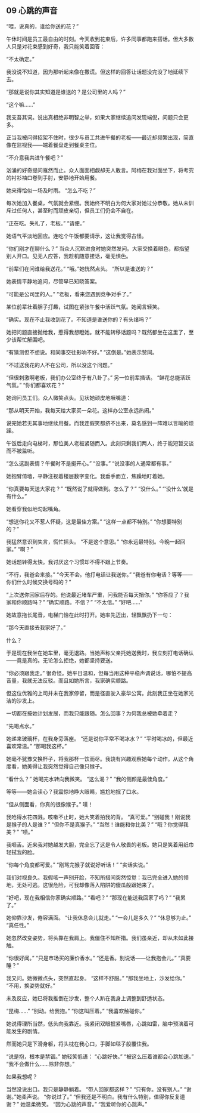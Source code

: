 ## 09 心跳的声音

“喂，说真的，谁给你送的花？”

午休时间是员工最自由的时刻。今天收到花束后，许多同事都跑来搭话。但大多数人只是对花束感到好奇，我只能笑着回答：

“不太确定。”

我没说不知道，因为那听起来像在撒谎。但这样的回答让话题没完没了地延续下去。

“那就是说你其实知道是谁送的？是公司里的人吗？”

“这个嘛……”

我支吾其词。说出真相绝非明智之举，如果大家继续追问发现端倪，问题只会更多。

正当我被问得招架不住时，很少与员工共进午餐的老板——最近却频繁出现，简直像在监视我——端着餐盘走到餐桌主位。

“不介意我共进午餐吧？”

汹涌的好奇提问戛然而止。众人面面相觑却无人敢言。阿梅在我对面坐下，将考究的衬衫袖口卷到手肘，安静地开始用餐。

她来得恰似一场及时雨。
“怎么不吃？”

每次她加入餐桌，气氛就会紧绷。我始终不明白为何大家对她过分恭敬。她从未训斥过任何人，甚至时而顽皮亲切，但员工们仍会不自在。

“正在吃。失礼了，老板。”
“请便。”

她语气平淡地回应。连吃个午饭都要请示，这让我觉得古怪。

“你们刚才在聊什么？”
当众人沉默进食时她突然发问。大家交换着眼色，都指望别人开口。见无人应答，我趁机随意接话，毫无惧色。

“前辈们在问谁给我送花。”
“哦。”她恍然点头。
“所以是谁送的？”

她表情平静地追问，尽管早已知晓答案。

“可能是公司里的人。”
“老板，看来您遇到竞争对手了。”

某位前辈壮着胆子打趣，试图在紧张午餐中活跃气氛。她闻言轻笑。

“确实。现在不止我收到花了。不知道是谁送你的？有头绪吗？”

她把问题直接抛给我，惹得我想瞪她。就不能转移话题吗？既然都坐在这里了，至少该帮忙解围吧。

“有猜测但不想说。和同事交往影响不好。”
“这倒是。”她表示赞同。

“不过送我花的人不在公司，所以没这个问题。”

“但很刺激啊老板，我们办公室终于有八卦了。”
另一位前辈插话。
“鲜花总能活跃气氛。”
“你们都喜欢花？”

她询问员工们。众人微笑点头。见状她顽皮地噘嘴道：

“那从明天开始，我每天给大家买一朵花。这样办公室永远热闹。”

说完她若无其事地继续用餐。而我连假笑都挤不出来，莫名感到一阵难以言喻的烦躁。

午饭后走向电梯时，那位美人老板紧随而入。此刻只剩我们两人，终于能短暂交谈而不被监听。

“怎么这副表情？午餐时不是挺开心。”
“没事。”
“说没事的人通常都有事。”

她抱臂倚墙，平静注视着楼层数字变化。我垂手而立，焦躁地盯着她。

“你真要每天送大家花？”
“既然说了就得做到。怎么了？”
“没什么。”
“‘没什么’就是有什么。”

她看穿我似地勾起嘴角。

“想送你花又不惹人怀疑，这是最佳方案。”
“这样一点都不特别。”
“你想要特别的？”

我猛然意识到失言，慌忙摇头。
“不是这个意思。”
“你永远最特别。今晚一起回家。”
“啊？”

她话题转得太快。我讨厌这个习惯却不得不跟上节奏。

“不行，我爸会来接。”
“今天不会。他打电话让我送你。”
“我爸有你电话？等等——你们什么时候交换号码的？”

“上次送你回家后存的。他说最近堵车严重，问我能否每天捎你。”
“你答应了？我家和你顺路吗？”
“确实顺路。不信？”
“不太信。”
“好吧……”

她故意拖长尾音，电梯门恰在此时打开。她率先迈出，轻飘飘扔下一句：

“那今天直接去我家好了。”

什么？

于是现在我坐在她车里，毫无退路。当她声称父亲托她送我时，我立刻打电话确认——竟是真的。无论怎么拒绝，她都坚持要送。

“你必须跟我走。”
很奇怪。她平日温和，但每当用这种平稳声调说话，哪怕不提高音量，我就无法反驳。而且如她所言，我家确实顺路。

但这位优雅的上司并未在我家停留，而是径直驶入豪华公寓。此刻我正坐在她家光洁的沙发上。

一切都在按她计划发展，而我只能跟随。怎么回事？为何我总被她牵着走？

“先喝点水。”

她递来玻璃杯，在我身旁落座。
“还是说你平常不喝冰水？”
“平时喝冰的，但最近喜欢常温。”
“那喝我这杯。”

她毫不犹豫交换杯子，将我那杯一饮而尽。我饶有兴趣观察她每个动作。从这个角度看，她美得让我突然觉得自己像只猴子。

“看什么？”
她喝完水转向我微笑。
“这么渴？”
“我的侧颜是最佳角度。”

等等——她会读心？我震惊地睁大眼睛，尴尬地抿了口水。

“但从侧面看，你真的很像猴子。”
噗！

我呛得水花四溅。咳嗽不止时，她大笑着拍我的背。
“真可爱。”
“别碰我！刚说我是猴子的人是谁？”
“但你不是真猴子。”
“当然！谁能和你比美？”
“哦？你觉得我美？”
“啧。”

我咂舌。近来我对她越发大胆，完全忘了这是令人敬畏的老板。她只是笑着用纸巾轻拭我的脸。

“你每个角度都可爱。”
“刚骂完猴子就说好听话！”
“实话实说。”

我们对视良久。我假咳一声别开脸，不知所措间突然惊觉：我已完全进入她的领地，无处可逃。这很危险，可我却像落入陷阱的傻瓜般跟她来了。

“好吧，现在我相信你家确实顺路。”
“看吧？”
“那现在能送我回家了吗？”
“我累了。”

她仰靠沙发，倦容满面。
“让我休息会儿就走。”
“一会儿是多久？”
“休息够为止。”
“真任性。”

她忽然改变姿势，将头靠在我肩上。我僵住不知所措。我们虽亲近，却从未如此接触。

“你很好闻。”
“只是市场买的廉价香水。”
“还是香。别说话——让我抱会儿。”
“真要睡？”

我又问。她微微点头，突然直起身。
“这样不舒服。”
“那我坐地上，沙发给你。”
“不用，换姿势就好。”

未及反应，她已将我推倒在沙发，整个人趴在我身上调整到舒适状态。

“昆梅……”
“别动。给我抱。”
“你这叫压着。”
“我喜欢触碰你。”

她说得理所当然，低头向我靠近。我紧闭双眼抿紧嘴唇，心跳如雷，脑中预演着可能发生的剧情。

然而她只是下滑身躯，将头枕在我心口，手脚如毯子般覆住我。

“说是抱，根本是禁锢。”
她轻笑低语：
“心跳好快。”
“被这么压着谁都会心跳加速。”
“我不会做什么……除非你想。”

如果我想呢？

当然没说出口。我只是静静躺着。
“带人回家都这样？”
“只有你。没有别人。”
“谢谢。”她柔声说。
“你说过了。”
“但我还是不明白。我有什么特别，值得你反复道谢？”
她温柔微笑。
“因为心跳的声音。”
“我爱听你的心跳声。”

